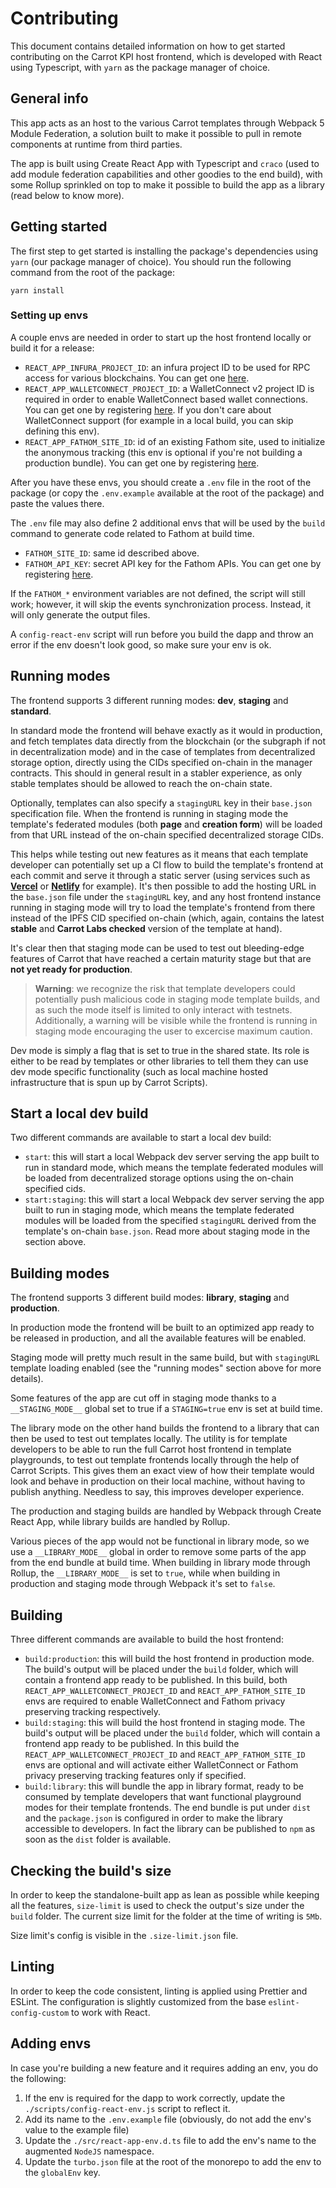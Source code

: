 # Contributing

This document contains detailed information on how to get started contributing
on the Carrot KPI host frontend, which is developed with React using Typescript,
with `yarn` as the package manager of choice.

## General info

This app acts as an host to the various Carrot templates through Webpack 5
Module Federation, a solution built to make it possible to pull in remote
components at runtime from third parties.

The app is built using Create React App with Typescript and `craco` (used to add
module federation capabilities and other goodies to the end build), with some
Rollup sprinkled on top to make it possible to build the app as a library (read
below to know more).

## Getting started

The first step to get started is installing the package's dependencies using
`yarn` (our package manager of choice). You should run the following command
from the root of the package:

```
yarn install
```

### Setting up envs

A couple envs are needed in order to start up the host frontend locally or build
it for a release:

- `REACT_APP_INFURA_PROJECT_ID`: an infura project ID to be used for RPC access
  for various blockchains. You can get one [here](https://www.infura.io/).
- `REACT_APP_WALLETCONNECT_PROJECT_ID`: a WalletConnect v2 project ID is
  required in order to enable WalletConnect based wallet connections. You can
  get one by registering [here](https://cloud.walletconnect.com). If you don't
  care about WalletConnect support (for example in a local build, you can skip
  defining this env).
- `REACT_APP_FATHOM_SITE_ID`: id of an existing Fathom site, used to initialize
  the anonymous tracking (this env is optional if you're not building a
  production bundle). You can get one by registering
  [here](https://app.usefathom.com).

After you have these envs, you should create a `.env` file in the root of the
package (or copy the `.env.example` available at the root of the package) and
paste the values there.

The `.env` file may also define 2 additional envs that will be used by the
`build` command to generate code related to Fathom at build time.

- `FATHOM_SITE_ID`: same id described above.
- `FATHOM_API_KEY`: secret API key for the Fathom APIs. You can get one by
  registering [here](https://app.usefathom.com).

If the `FATHOM_*` environment variables are not defined, the script will still
work; however, it will skip the events synchronization process. Instead, it will
only generate the output files.

A `config-react-env` script will run before you build the dapp and throw an
error if the env doesn't look good, so make sure your env is ok.

## Running modes

The frontend supports 3 different running modes: **dev**, **staging** and
**standard**.

In standard mode the frontend will behave exactly as it would in production, and
fetch templates data directly from the blockchain (or the subgraph if not in
decentralization mode) and in the case of templates from decentralized storage
option, directly using the CIDs specified on-chain in the manager contracts.
This should in general result in a stabler experience, as only stable templates
should be allowed to reach the on-chain state.

Optionally, templates can also specify a `stagingURL` key in their `base.json`
specification file. When the frontend is running in staging mode the template's
federated modules (both **page** and **creation form**) will be loaded from that
URL instead of the on-chain specified decentralized storage CIDs.

This helps while testing out new features as it means that each template
developer can potentially set up a CI flow to build the template's frontend at
each commit and serve it through a static server (using services such as
[**Vercel**](https://vercel.com/carrot-kpi) or
[**Netlify**](https://www.netlify.com/) for example). It's then possible to add
the hosting URL in the `base.json` file under the `stagingURL` key, and any host
frontend instance running in staging mode will try to load the template's
frontend from there instead of the IPFS CID specified on-chain (which, again,
contains the latest **stable** and **Carrot Labs checked** version of the
template at hand).

It's clear then that staging mode can be used to test out bleeding-edge features
of Carrot that have reached a certain maturity stage but that are **not yet
ready for production**.

> **Warning**: we recognize the risk that template developers could potentially
> push malicious code in staging mode template builds, and as such the mode
> itself is limited to only interact with testnets. Additionally, a warning will
> be visible while the frontend is running in staging mode encouraging the user
> to excercise maximum caution.

Dev mode is simply a flag that is set to true in the shared state. Its role is
either to be read by templates or other libraries to tell them they can use dev
mode specific functionality (such as local machine hosted infrastructure that is
spun up by Carrot Scripts).

## Start a local dev build

Two different commands are available to start a local dev build:

- `start`: this will start a local Webpack dev server serving the app built to
  run in standard mode, which means the template federated modules will be
  loaded from decentralized storage options using the on-chain specified cids.
- `start:staging`: this will start a local Webpack dev server serving the app
  built to run in staging mode, which means the template federated modules will
  be loaded from the specified `stagingURL` derived from the template's on-chain
  `base.json`. Read more about staging mode in the section above.

## Building modes

The frontend supports 3 different build modes: **library**, **staging** and
**production**.

In production mode the frontend will be built to an optimized app ready to be
released in production, and all the available features will be enabled.

Staging mode will pretty much result in the same build, but with `stagingURL`
template loading enabled (see the "running modes" section above for more
details).

Some features of the app are cut off in staging mode thanks to a
`__STAGING_MODE__` global set to true if a `STAGING=true` env is set at build
time.

The library mode on the other hand builds the frontend to a library that can
then be used to test out templates locally. The utility is for template
developers to be able to run the full Carrot host frontend in template
playgrounds, to test out template frontends locally through the help of Carrot
Scripts. This gives them an exact view of how their template would look and
behave in production on their local machine, without having to publish anything.
Needless to say, this improves developer experience.

The production and staging builds are handled by Webpack through Create React
App, while library builds are handled by Rollup.

Various pieces of the app would not be functional in library mode, so we use a
`__LIBRARY_MODE__` global in order to remove some parts of the app from the end
bundle at build time. When building in library mode through Rollup, the
`__LIBRARY_MODE__` is set to `true`, while when building in production and
staging mode through Webpack it's set to `false`.

## Building

Three different commands are available to build the host frontend:

- `build:production`: this will build the host frontend in production mode. The
  build's output will be placed under the `build` folder, which will contain a
  frontend app ready to be published. In this build, both
  `REACT_APP_WALLETCONNECT_PROJECT_ID` and `REACT_APP_FATHOM_SITE_ID` envs are
  required to enable WalletConnect and Fathom privacy preserving tracking
  respectively.
- `build:staging`: this will build the host frontend in staging mode. The
  build's output will be placed under the `build` folder, which will contain a
  frontend app ready to be published. In this build the
  `REACT_APP_WALLETCONNECT_PROJECT_ID` and `REACT_APP_FATHOM_SITE_ID` envs are
  optional and will activate either WalletConnect or Fathom privacy preserving
  tracking features only if specified.
- `build:library`: this will bundle the app in library format, ready to be
  consumed by template developers that want functional playground modes for
  their template frontends. The end bundle is put under `dist` and the
  `package.json` is configured in order to make the library accessible to
  developers. In fact the library can be published to `npm` as soon as the
  `dist` folder is available.

## Checking the build's size

In order to keep the standalone-built app as lean as possible while keeping all
the features, `size-limit` is used to check the output's size under the `build`
folder. The current size limit for the folder at the time of writing is `5Mb`.

Size limit's config is visible in the `.size-limit.json` file.

## Linting

In order to keep the code consistent, linting is applied using Prettier and
ESLint. The configuration is slightly customized from the base
`eslint-config-custom` to work with React.

## Adding envs

In case you're building a new feature and it requires adding an env, you do the
following:

1. If the env is required for the dapp to work correctly, update the
   `./scripts/config-react-env.js` script to reflect it.
2. Add its name to the `.env.example` file (obviously, do not add the env's
   value to the example file)
3. Update the `./src/react-app-env.d.ts` file to add the env's name to the
   augmented `NodeJS` namespace.
4. Update the `turbo.json` file at the root of the monorepo to add the env to
   the `globalEnv` key.
